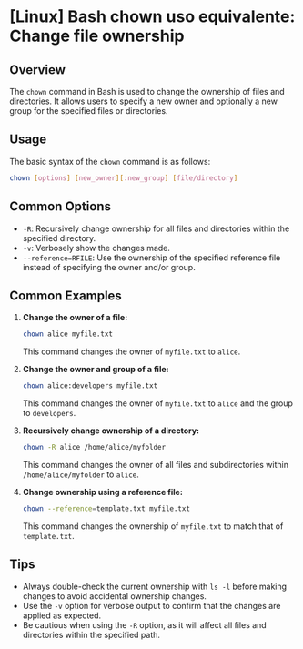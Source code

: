 # [Linux] Bash chown uso equivalente: Change file ownership

## Overview
The `chown` command in Bash is used to change the ownership of files and directories. It allows users to specify a new owner and optionally a new group for the specified files or directories.

## Usage
The basic syntax of the `chown` command is as follows:

```bash
chown [options] [new_owner][:new_group] [file/directory]
```

## Common Options
- `-R`: Recursively change ownership for all files and directories within the specified directory.
- `-v`: Verbosely show the changes made.
- `--reference=RFILE`: Use the ownership of the specified reference file instead of specifying the owner and/or group.

## Common Examples

1. **Change the owner of a file:**
   ```bash
   chown alice myfile.txt
   ```
   This command changes the owner of `myfile.txt` to `alice`.

2. **Change the owner and group of a file:**
   ```bash
   chown alice:developers myfile.txt
   ```
   This command changes the owner of `myfile.txt` to `alice` and the group to `developers`.

3. **Recursively change ownership of a directory:**
   ```bash
   chown -R alice /home/alice/myfolder
   ```
   This command changes the owner of all files and subdirectories within `/home/alice/myfolder` to `alice`.

4. **Change ownership using a reference file:**
   ```bash
   chown --reference=template.txt myfile.txt
   ```
   This command changes the ownership of `myfile.txt` to match that of `template.txt`.

## Tips
- Always double-check the current ownership with `ls -l` before making changes to avoid accidental ownership changes.
- Use the `-v` option for verbose output to confirm that the changes are applied as expected.
- Be cautious when using the `-R` option, as it will affect all files and directories within the specified path.